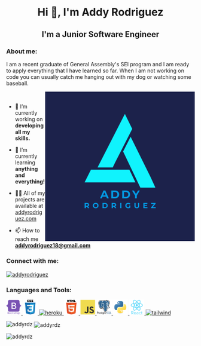 <h1 align="center">Hi 👋, I'm Addy Rodriguez</h1>
<h2 align="center">I'm a Junior Software Engineer</h2>

<h3 align="left">About me:</h3>
<p>I am a recent graduate of General Assembly's SEI program and I am ready to apply everything that I have learned so far. When I am not working on code you can usually catch me hanging out with my dog or watching some baseball.</p>
<img align="right" img alt="Logo" width="400" src=https://github.com/AddyRdz/AddyRdz/blob/master/Assets/AR%20Logo%20(3).png?raw=true> </img>
<br>

- 🔭 I’m currently working on **developing all my skills.**

- 🌱 I’m currently learning **anything and everything!**

- 👨‍💻 All of my projects are available at [addyrodriguez.com](addyrodriguez.com)

- 📫 How to reach me **addyrodriguez18@gmail.com**

<h3 align="left">Connect with me:</h3>
<p align="left">
<a href="https://linkedin.com/in/addyrodriguez" target="blank"><img align="center" src="https://raw.githubusercontent.com/rahuldkjain/github-profile-readme-generator/master/src/images/icons/Social/linked-in-alt.svg" alt="addyrodriguez" height="30" width="40" /></a>
</p>

<h3 align="left">Languages and Tools:</h3>
<p align="left"> <a href="https://getbootstrap.com" target="_blank" rel="noreferrer"> <img src="https://raw.githubusercontent.com/devicons/devicon/master/icons/bootstrap/bootstrap-plain-wordmark.svg" alt="bootstrap" width="40" height="40"/> </a> <a href="https://www.w3schools.com/css/" target="_blank" rel="noreferrer"> <img src="https://raw.githubusercontent.com/devicons/devicon/master/icons/css3/css3-original-wordmark.svg" alt="css3" width="40" height="40"/> </a> <a href="https://heroku.com" target="_blank" rel="noreferrer"> <img src="https://www.vectorlogo.zone/logos/heroku/heroku-icon.svg" alt="heroku" width="40" height="40"/> </a> <a href="https://www.w3.org/html/" target="_blank" rel="noreferrer"> <img src="https://raw.githubusercontent.com/devicons/devicon/master/icons/html5/html5-original-wordmark.svg" alt="html5" width="40" height="40"/> </a> <a href="https://developer.mozilla.org/en-US/docs/Web/JavaScript" target="_blank" rel="noreferrer"> <img src="https://raw.githubusercontent.com/devicons/devicon/master/icons/javascript/javascript-original.svg" alt="javascript" width="40" height="40"/> </a> <a href="https://www.postgresql.org" target="_blank" rel="noreferrer"> <img src="https://raw.githubusercontent.com/devicons/devicon/master/icons/postgresql/postgresql-original-wordmark.svg" alt="postgresql" width="40" height="40"/> </a> <a href="https://www.python.org" target="_blank" rel="noreferrer"> <img src="https://raw.githubusercontent.com/devicons/devicon/master/icons/python/python-original.svg" alt="python" width="40" height="40"/> </a> <a href="https://reactjs.org/" target="_blank" rel="noreferrer"> <img src="https://raw.githubusercontent.com/devicons/devicon/master/icons/react/react-original-wordmark.svg" alt="react" width="40" height="40"/> </a> <a href="https://tailwindcss.com/" target="_blank" rel="noreferrer"> <img src="https://www.vectorlogo.zone/logos/tailwindcss/tailwindcss-icon.svg" alt="tailwind" width="40" height="40"/> </a> </p>

<p><img align="left" src="https://github-readme-stats.vercel.app/api/top-langs?username=addyrdz&show_icons=true&locale=en&layout=compact" alt="addyrdz" /></p>

<p>&nbsp;<img align="center" src="https://github-readme-stats.vercel.app/api?username=addyrdz&show_icons=true&locale=en" alt="addyrdz" /></p>

<p align="left"> <img src="https://komarev.com/ghpvc/?username=addyrdz&label=Profile%20views&color=0e75b6&style=flat" alt="addyrdz" /> </p>
